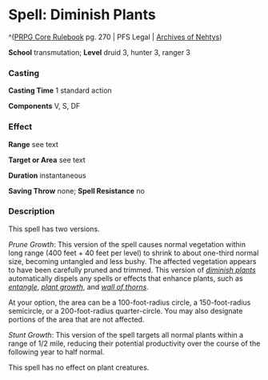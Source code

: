 # Spell: Diminish Plants

^([PRPG Core Rulebook][ss-diminish-plants] pg. 270 | PFS Legal | [Archives of Nehtys][sn-diminish-plants])

**School** transmutation; **Level** druid 3, hunter 3, ranger 3

### Casting

**Casting Time** 1 standard action  

**Components** V, S, DF

### Effect

**Range** see text  

**Target or Area** see text  

**Duration** instantaneous  

**Saving Throw** none; **Spell Resistance** no

### Description

This spell has two versions.  

_Prune Growth_: This version of the spell causes normal vegetation within long range (400 feet + 40 feet per level) to shrink to about one-third normal size, becoming untangled and less bushy. The affected vegetation appears to have been carefully pruned and trimmed. This version of _[diminish plants]_ automatically dispels any spells or effects that enhance plants, such as _[entangle]_, _[plant growth]_, and _[wall of thorns]_.  

At your option, the area can be a 100-foot-radius circle, a 150-foot-radius semicircle, or a 200-foot-radius quarter-circle. You may also designate portions of the area that are not affected.  

_Stunt Growth_: This version of the spell targets all normal plants within a range of 1/2 mile, reducing their potential productivity over the course of the following year to half normal.   

This spell has no effect on plant creatures.

[ss-diminish-plants]: http://paizo.com/pathfinderRPG/v57
[sn-diminish-plants]: http://www.archivesofnethys.com/SpellDisplay.aspx?ItemName=Diminish%20Plants
[entangle]: http://www.archivesofnethys.com/SpellDisplay.aspx?ItemName=entangle
[diminish plants]: http://www.archivesofnethys.com/SpellDisplay.aspx?ItemName=diminish%20plants
[plant growth]: http://www.archivesofnethys.com/SpellDisplay.aspx?ItemName=plant%20growth
[wall of thorns]: http://www.archivesofnethys.com/SpellDisplay.aspx?ItemName=wall%20of%20thorns